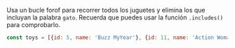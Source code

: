Usa un bucle forof para recorrer todos los juguetes y elimina los que incluyan la palabra `gato`. Recuerda que puedes usar la función `.includes()` para comprobarlo.
```js
const toys = [{id: 5, name: 'Buzz MyYear'}, {id: 11, name: 'Action Woman'}, {id: 23, name: 'Barbie Man'}, {id: 40, name: 'El gato con Guantes'},{id: 40, name: 'El gato felix'}]
```
